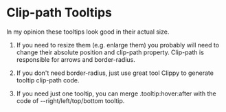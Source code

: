 # Clip-path Tooltips
 
In my opinion these tooltips look good in their actual size.

1. If you need to resize them (e.g. enlarge them) you probably will need to change their absolute position and clip-path property. Clip-path is responsible for arrows and border-radius.

2. If you don't need border-radius, just use great tool Clippy to generate tooltip clip-path code.

3. If you need just one tooltip, you can merge .tooltip:hover:after with the code of --right/left/top/bottom tooltip.
